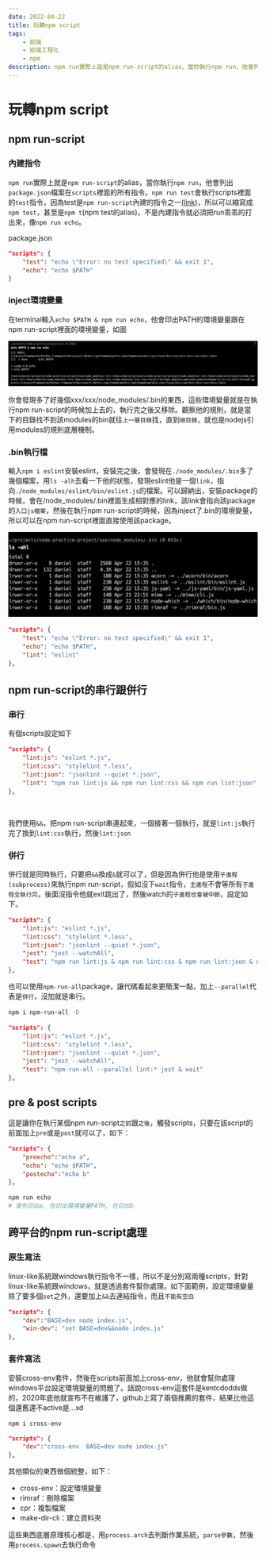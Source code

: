 ```yaml
---
date: 2022-04-22
title: 玩轉npm script
tags:
    - 前端
    - 前端工程化
    - npm
description: npm run實際上就是npm run-script的alias，當你執行npm run，他會列出package.json檔案在scripts裡面的所有指令。npm run test會執行scripts裡面的test指令，因為test是npm run-script內建的指令之一，所以可以縮寫成npm test，甚至是npm t(npm test的alias)，不是內建指令就必須把run乖乖的打出來，像npm run echo...
---
```


# 玩轉npm script

## npm run-script

### 內建指令

`npm run`實際上就是`npm run-script`的alias，當你執行`npm run`，他會列出`package.json`檔案在`scripts`裡面的所有指令。`npm run test`會執行scripts裡面的`test`指令，因為test是`npm run-script`內建的指令之一[(link)](https://docs.npmjs.com/cli/v8/commands/npm-run-script)，所以可以縮寫成`npm test`，甚至是`npm t`(npm test的alias)，不是內建指令就必須把run乖乖的打出來，像`npm run echo`。

package.json
```json
"scripts": {
    "test": "echo \"Error: no test specified\" && exit 1",
    "echo": "echo $PATH"
}
```

### inject環境變量

在terminal輸入`echo $PATH & npm run echo`，他會印出PATH的環境變量跟在npm run-script裡面的環境變量，如圖

![環境變量](../images/2022-04-22/01.png)

你會發現多了好幾個xxx/xxx/node_modules/.bin的東西，這些環境變量就是在執行npm run-script的時候加上去的，執行完之後又移除。觀察他的規則，就是當下的目錄找不到該modules的bin就往`上一層目錄`找，直到`根目錄`，就也是nodejs引用modules的規則底層機制。

### .bin執行檔

輸入`npm i eslint`安裝eslint，安裝完之後，會發現在`./node_modules/.bin`多了幾個檔案，用`ls -alh`去看一下他的狀態，發現eslint他是一個`link`，指向`./node_modules/eslint/bin/eslint.js`的檔案。可以歸納出，安裝package的時候，會在/node_modules/.bin裡面生成相對應的link，該link會指向該package的`入口js檔案`，然後在執行npm run-script的時候，因為inject了.bin的環境變量，所以可以在npm run-script裡面直接使用該package。

![link](../images/2022-04-22/02.jpg)

```json
"scripts": {
    "test": "echo \"Error: no test specified\" && exit 1",
    "echo": "echo $PATH",
    "lint": "eslint"
},
```

## npm run-script的串行跟併行

### 串行

有個scripts設定如下
```json
"scripts": {
    "lint:js": "eslint *.js",
    "lint:css": "stylelint *.less",
    "lint:json": "jsonlint --quiet *.json",
    "lint": "npm run lint:js && npm run lint:css && npm run lint:json"
},
```
<br/>

我們使用`&&`，把npm run-script串連起來，一個接著一個執行，就是`lint:js`執行完了換到`lint:css`執行，然後`lint:json`


### 併行

併行就是同時執行，只要把`&&`換成`&`就可以了，但是因為併行他是使用`子進程(subprocess)`來執行npm run-script，假如沒下`wait`指令，`主進程`不會等所有`子進程全執行完`，後面沒指令他就exit跳出了，然後watch的`子進程也會被中斷`，設定如下。

```json
"scripts": {
    "lint:js": "eslint *.js",
    "lint:css": "stylelint *.less",
    "lint:json": "jsonlint --quiet *.json",
    "jest": "jest --watchAll",
    "test": "npm run lint:js & npm run lint:css & npm run lint:json & npm run jest & wait"
},
```

也可以使用`npm-run-all`package，讓代碼看起來更簡潔一點，加上`--parallel`代表是`併行`，沒加就是串行。

```bash
npm i npm-run-all -D
```

```json
"scripts": {
    "lint:js": "eslint *.js",
    "lint:css": "stylelint *.less",
    "lint:json": "jsonlint --quiet *.json",
    "jest": "jest --watchAll",
    "test": "npm-run-all --parallel lint:* jest & wait"
},
```

## pre & post scripts

這是讓你在執行某個npm run-script`之前`跟`之後`，觸發scripts，只要在該script的前面加上`pre`或是`post`就可以了，如下：

```json
"scripts": {
    "preecho":"echo a",
    "echo": "echo $PATH",
    "postecho":"echo b"
},
```
```bash
npm run echo
# 會先印出a, 在印出環境變量PATH, 在印出b
```

## 跨平台的npm run-script處理

### 原生寫法
linux-like系統跟windows執行指令不一樣，所以不是分別寫兩種scripts，針對linux-like系統跟windows，就是透過套件幫你處理。如下面範例，設定環境變量除了要多個`set`之外，還要加上`&&`去連結指令，而且`不能有空白`

```json
"scripts": {
    "dev":"BASE=dev node index.js",
    "win-dev": "set BASE=dev&&node index.js"
},
```

### 套件寫法

安裝cross-env套件，然後在scripts前面加上cross-env，他就會幫你處理windows平台設定環境變量的問題了。話說cross-env這套件是kentcdodds做的，2020年底他就宣布不在維護了，github上寫了兩個推薦的套件，結果比他這個還舊還不active是...xd

```bach
npm i cross-env
```

```json
"scripts": {
    "dev":"cross-env  BASE=dev node index.js"
},
```
其他類似的東西做個統整，如下：

- cross-env：設定環境變量
- rimraf：刪除檔案
- cpr：複製檔案
- make-dir-cli：建立資料夾

這些東西底層原理核心都是，用`process.arch`去判斷作業系統，`parse參數`，然後用`process.spawn`去執行命令

<Comment />
